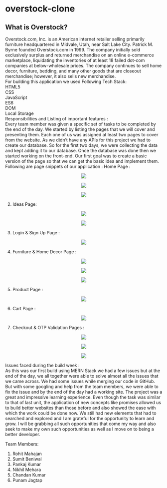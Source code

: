 # overstock-clone
## What is Overstock?
Overstock.com, Inc. is an American internet retailer selling primarily furniture headquartered in Midvale, Utah, near Salt Lake City. Patrick M. Byrne founded Overstock.com in 1999. The company initially sold exclusively surplus and returned merchandise on an online e-commerce marketplace, liquidating the inventories of at least 18 failed dot-com companies at below-wholesale prices. The company continues to sell home decor, furniture, bedding, and many other goods that are closeout merchandise; however, it also sells new merchandise.
<br />
For building this application we used Following Tech Stack:
<br/>
HTML5
<br/>
CSS
<br/>
JavaScript
<br/>
ES6
<br/>
DOM
<br/>
Local Storage
<br/>
Responsibilities and Listing of important features :
<br/>
Every team member was given a specific set of tasks to be completed by the end of the day. We started by listing the pages that we will cover and presenting them. Each one of us was assigned at least two pages to cover from the website. As we didn’t have any APIs for this project we had to create our database. So for the first two days, we were collecting the data and kept adding it to our database. Once the database was done then we started working on the front-end. Our first goal was to create a basic version of the page so that we can get the basic idea and implement them.
Following are page snippets of our application :
Home Page :
<p align="center"><img src = "https://miro.medium.com/max/700/1*hUxC33AbnRnmMQYWkvtPMg.png"/></p>
<p align="center"> <img src = "https://miro.medium.com/max/700/1*eA4A1iqLCXD2A71WJGIYhw.png"/></p>
<p align="center"><img src = "https://miro.medium.com/max/700/1*RKreDiMvB8tzn6nRiAfm1Q.png"/></p>

2. Ideas Page:
<p align="center"><img src = "https://miro.medium.com/max/700/1*d-XrbBLOPIzn-ypCVdYpTg.png"/></p>
<p align="center"><img src = "https://miro.medium.com/max/700/1*DPX6NnoKdgobr3HrIiqEXg.png"/></p>

3. Login & Sign Up Page :
<p align="center"><img src = "https://miro.medium.com/max/700/1*3Fy-lwC3WtHHNTU9-i7LGA.png"/></p>

4. Furniture & Home Decor Page :
<p align="center"><img src = "https://miro.medium.com/max/700/1*RXwHIPL9sP8dippZu7ZiNQ.png"/></p>
<p align="center"><img src = "https://miro.medium.com/max/700/1*RPL5z_IrtGJ2TgzPMLiirw.png"/></p>
<p align="center"><img src = "https://miro.medium.com/max/700/1*qC2lIJXWtCtJUVyPJnGePA.png"/></p>

5. Product Page :
<p align="center"><img src = "https://miro.medium.com/max/700/1*svdEWd44gcewabMq5sJvDQ.png"/></p>

6. Cart Page :
<p align="center"><img src = "https://user-images.githubusercontent.com/99207276/161436918-8a0df10b-92f9-4cfe-8455-54f30385a2b9.png"/></p>

7. Checkout & OTP Validation Pages :
<p align="center"><img src = "https://miro.medium.com/max/700/1*Q2upnoeCz4WPb8uP9p6t5g.png"/></p>
<p align="center"><img src = "https://miro.medium.com/max/700/1*oVpLaetGHD6BzSddx4CcaQ.png"/></p>
<p align="center"><img src = "https://miro.medium.com/max/700/1*x8aQFwrocNUAHSpHhPHHSw.png"/></p>


Issues faced during the build week :
<br />
As this was our first build using MERN Stack we had a few issues but at the end of the day, we all together were able to solve almost all the issues that we came across. We had some issues while merging our code in GitHub. But with some googling and help from the team members, we were able to fix the issue and by the end of the day had a working site.
The project was a great and impressive learning experience. Even though the task was similar to that of last unit, the application of new concepts like promises allowed us to build better websites than those before and also showed the ease with which the work could be done now. We still had new elements that had to searched and explored and I am grateful for the opportunity to learn and grow. I will be grabbing all such opportunities that come my way and also seek to make my own such opportunities as well as I move on to being a better developer.

Team Members:
1. Rohit Mahajan 
2. Sumit Beniwal 
3. Pankaj Kumar 
4. Nikhil Mehara 
5. Chandan Kumar
6. Punam Jagtap
